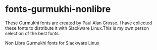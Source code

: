 # fonts-gurmukhi-nonlibre

These Gurmukhi fonts are created by Paul Alan Grosse.
I have collected these fonts to distribute it with
Slackware Linux.This is my own person selection
of the best fonts.

Non Libre Gurmukhi fonts for Slackware Linux
